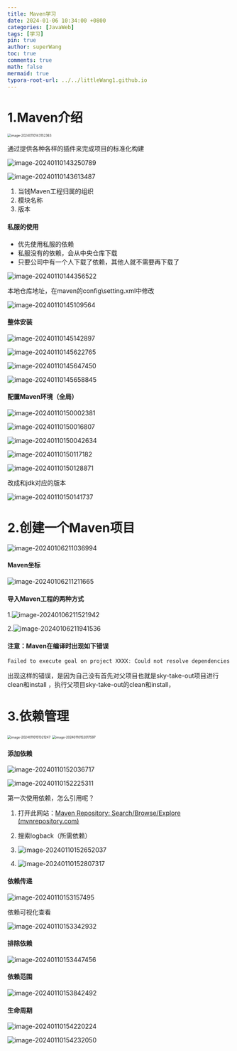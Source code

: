 ```yaml
---
title: Maven学习
date: 2024-01-06 10:34:00 +0800
categories: [JavaWeb]
tags: [学习]
pin: true
author: superWang
toc: true
comments: true
math: false
mermaid: true
typora-root-url: ../../littleWang1.github.io
---
```


# 1.Maven介绍

<img src="/assets/blog_res/2024-01-06-Maven项目学习.assets/image-20240110143152363.png" alt="image-20240110143152363" style="zoom: 50%;" />

通过提供各种各样的插件来完成项目的标准化构建

![image-20240110143250789](/assets/blog_res/2024-01-06-Maven项目学习.assets/image-20240110143250789.png)

![image-20240110143613487](/assets/blog_res/2024-01-06-Maven项目学习.assets/image-20240110143613487.png)

1. 当钱Maven工程归属的组织
2. 模块名称
3. 版本

#### 私服的使用

- 优先使用私服的依赖
- 私服没有的依赖，会从中央仓库下载
- 只要公司中有一个人下载了依赖，其他人就不需要再下载了

![image-20240110144356522](/assets/blog_res/2024-01-06-Maven项目学习.assets/image-20240110144356522.png)

本地仓库地址，在maven的config\setting.xml中修改

![image-20240110145109564](/assets/blog_res/2024-01-06-Maven项目学习.assets/image-20240110145109564.png)

#### 整体安装

![image-20240110145142897](/assets/blog_res/2024-01-06-Maven项目学习.assets/image-20240110145142897.png)

![image-20240110145622765](/assets/blog_res/2024-01-06-Maven项目学习.assets/image-20240110145622765.png)

![image-20240110145647450](/assets/blog_res/2024-01-06-Maven项目学习.assets/image-20240110145647450.png)

![image-20240110145658845](/assets/blog_res/2024-01-06-Maven项目学习.assets/image-20240110145658845.png)

#### 配置Maven环境（全局）

![image-20240110150002381](/assets/blog_res/2024-01-06-Maven项目学习.assets/image-20240110150002381.png)

![image-20240110150016807](/assets/blog_res/2024-01-06-Maven项目学习.assets/image-20240110150016807.png)

![image-20240110150042634](/assets/blog_res/2024-01-06-Maven项目学习.assets/image-20240110150042634.png)

![image-20240110150117182](/assets/blog_res/2024-01-06-Maven项目学习.assets/image-20240110150117182.png)

![image-20240110150128871](/assets/blog_res/2024-01-06-Maven项目学习.assets/image-20240110150128871.png)

改成和jdk对应的版本

![image-20240110150141737](/assets/blog_res/2024-01-06-Maven项目学习.assets/image-20240110150141737.png)

# 2.创建一个Maven项目

![image-20240106211036994](/assets/blog_res/2024-01-06-Maven项目学习.assets/1.png)

#### Maven坐标

![image-20240106211211665](/assets/blog_res/2024-01-06-Maven项目学习.assets/image-20240106211211665.png)

#### 导入Maven工程的两种方式

1.![image-20240106211521942](/assets/blog_res/2024-01-06-Maven项目学习.assets/image-20240106211521942.png)

2.![image-20240106211941536](/assets/blog_res/2024-01-06-Maven项目学习.assets/image-20240106211941536.png)

#### 注意：Maven在编译时出现如下错误

```c
Failed to execute goal on project XXXX: Could not resolve dependencies for project XXXX: Failed to collect dependencies at XXXX
```

出现这样的错误，是因为自己没有首先对父项目也就是sky-take-out项目进行clean和install ，执行父项目sky-take-out的clean和install，

# 3.依赖管理

<img src="/assets/blog_res/2024-01-06-Maven项目学习.assets/image-20240110151321247.png" alt="image-20240110151321247" style="zoom:50%;" />

<img src="/assets/blog_res/2024-01-06-Maven项目学习.assets/image-20240110152017597.png" alt="image-20240110152017597" style="zoom:50%;" />

#### 添加依赖

![image-20240110152036717](/assets/blog_res/2024-01-06-Maven项目学习.assets/image-20240110152036717.png)

![image-20240110152225311](/assets/blog_res/2024-01-06-Maven项目学习.assets/image-20240110152225311.png)

第一次使用依赖，怎么引用呢？

1. 打开此网站：[Maven Repository: Search/Browse/Explore (mvnrepository.com)](https://mvnrepository.com/)

2. 搜索logback（所需依赖）

3. ![image-20240110152652037](/assets/blog_res/2024-01-06-Maven项目学习.assets/image-20240110152652037.png)

4. ![image-20240110152807317](/assets/blog_res/2024-01-06-Maven项目学习.assets/image-20240110152807317.png)

   

#### 依赖传递

![image-20240110153157495](/assets/blog_res/2024-01-06-Maven项目学习.assets/image-20240110153157495.png)

依赖可视化查看

![image-20240110153342932](/assets/blog_res/2024-01-06-Maven项目学习.assets/image-20240110153342932.png)

#### 排除依赖

![image-20240110153447456](/assets/blog_res/2024-01-06-Maven项目学习.assets/image-20240110153447456.png)  

#### 依赖范围

![image-20240110153842492](/assets/blog_res/2024-01-06-Maven项目学习.assets/image-20240110153842492.png)

#### 生命周期

![image-20240110154220224](/assets/blog_res/2024-01-06-Maven项目学习.assets/image-20240110154220224.png)

![image-20240110154232050](/assets/blog_res/2024-01-06-Maven项目学习.assets/image-20240110154232050.png)
